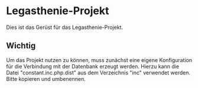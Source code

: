 Legasthenie-Projekt
=============
Dies ist das Gerüst für das Legasthenie-Projekt.

Wichtig
-------------
Um das Projekt nutzen zu können, muss zunächst eine eigene Konfiguration für die Verbindung mit der Datenbank erzeugt werden. Hierzu kann die Datei "constant.inc.php.dist" aus dem Verzeichnis "inc" verwendet werden. Bitte kopieren und umbenennen.